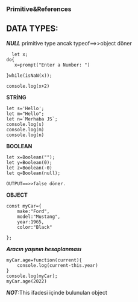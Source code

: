 

### Primitive&References





## DATA TYPES:

***NULL*** primitive type ancak typeof==>>object döner


 ```
   let x;
do{
    x=prompt("Enter a Number: ")

}while(isNaN(x));

console.log(x+2)
```
**STRİNG**

```
let s='Hello';
let m="Hello";
let n=`Merhaba JS`;
console.log(s)
console.log(m)
console.log(n)
```

**BOOLEAN**

```
let x=Boolean("");
let y=Boolean(0);
let z=Boolean(-0)
let q=Boolean(null);

OUTPUT==>>false döner.
```

**OBJECT**

```
const myCar={
    make:"Ford",
    model:"Mustang",
    year:1965,
    color:"Black"

};
```
***Aracın yaşının hesaplanması***

```
myCar.age=function(current){
    console.log(current-this.year)
}
console.log(myCar);
myCar.age(2022)

```
***NOT***:This ifadesi içinde bulunulan object

